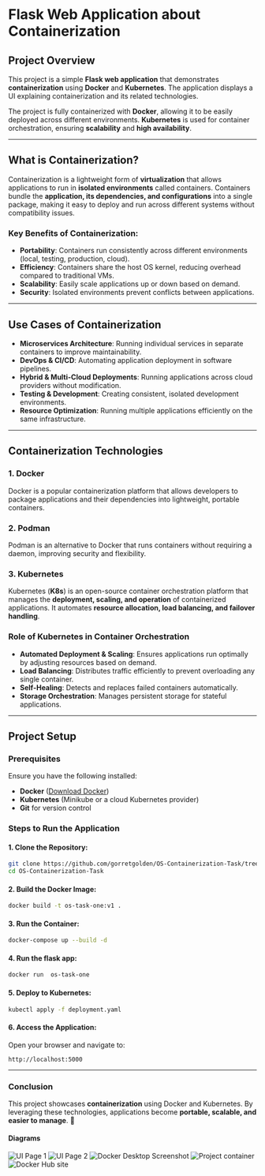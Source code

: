 # Flask Web Application about Containerization

## Project Overview

This project is a simple **Flask web application** that demonstrates **containerization** using **Docker** and **Kubernetes**. The application displays a UI explaining containerization and its related technologies.

The project is fully containerized with **Docker**, allowing it to be easily deployed across different environments. **Kubernetes** is used for container orchestration, ensuring **scalability** and **high availability**.

---

## What is Containerization?

Containerization is a lightweight form of **virtualization** that allows applications to run in **isolated environments** called containers. Containers bundle the **application, its dependencies, and configurations** into a single package, making it easy to deploy and run across different systems without compatibility issues.

### **Key Benefits of Containerization:**

- **Portability**: Containers run consistently across different environments (local, testing, production, cloud).
- **Efficiency**: Containers share the host OS kernel, reducing overhead compared to traditional VMs.
- **Scalability**: Easily scale applications up or down based on demand.
- **Security**: Isolated environments prevent conflicts between applications.

---

## Use Cases of Containerization

- **Microservices Architecture**: Running individual services in separate containers to improve maintainability.
- **DevOps & CI/CD**: Automating application deployment in software pipelines.
- **Hybrid & Multi-Cloud Deployments**: Running applications across cloud providers without modification.
- **Testing & Development**: Creating consistent, isolated development environments.
- **Resource Optimization**: Running multiple applications efficiently on the same infrastructure.

---

## Containerization Technologies

### **1. Docker**
Docker is a popular containerization platform that allows developers to package applications and their dependencies into lightweight, portable containers.

### **2. Podman**
Podman is an alternative to Docker that runs containers without requiring a daemon, improving security and flexibility.

### **3. Kubernetes**
Kubernetes (**K8s**) is an open-source container orchestration platform that manages the **deployment, scaling, and operation** of containerized applications. It automates **resource allocation, load balancing, and failover handling**.

### **Role of Kubernetes in Container Orchestration**

- **Automated Deployment & Scaling**: Ensures applications run optimally by adjusting resources based on demand.
- **Load Balancing**: Distributes traffic efficiently to prevent overloading any single container.
- **Self-Healing**: Detects and replaces failed containers automatically.
- **Storage Orchestration**: Manages persistent storage for stateful applications.

---

## Project Setup

### **Prerequisites**

Ensure you have the following installed:

- **Docker** ([Download Docker](https://www.docker.com/get-started))
- **Kubernetes** (Minikube or a cloud Kubernetes provider)
- **Git** for version control

### **Steps to Run the Application**

#### **1. Clone the Repository:**
```sh
git clone https://github.com/gorretgolden/OS-Containerization-Task/tree/master
cd OS-Containerization-Task
```

#### **2. Build the Docker Image:**
```sh
docker build -t os-task-one:v1 .

```

#### **3. Run the Container:**
```sh
docker-compose up --build -d

```
#### **4. Run the flask app:**
```sh
docker run  os-task-one

```

#### **5. Deploy to Kubernetes:**
```sh
kubectl apply -f deployment.yaml
```

#### **6. Access the Application:**
Open your browser and navigate to:
```
http://localhost:5000
```

---

### **Conclusion**
This project showcases **containerization** using Docker and Kubernetes. By leveraging these technologies, applications become **portable, scalable, and easier to manage**. 🚀

#### **Diagrams**
![UI Page 1](./images/screenshoot-1.png)
![UI Page 2](./images/screenshoot-2.png)
![Docker Desktop Screenshot](./images/docker-desktop.png)
![Project container](./images/os-task-image-docker.png)
![Docker Hub site](./images/docker-hub.png)
